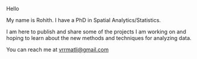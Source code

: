 Hello

My name is Rohith. 
I have a PhD in Spatial Analytics/Statistics.

I am here to publish and share some of the projects I am working on and hoping to learn about the new methods and techniques for analyzing data.

You can reach me at vrrmatli@gmail.com

<!---
mvror94/mvror94 is a ✨ special ✨ repository because its `README.md` (this file) appears on your GitHub profile.
You can click the Preview link to take a look at your changes.
--->
